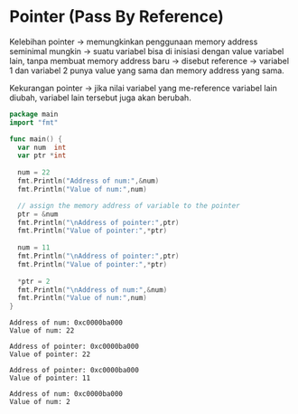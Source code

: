 # Pointer (Pass By Reference)

Kelebihan pointer -> memungkinkan penggunaan memory address seminimal mungkin -> suatu variabel bisa di inisiasi dengan value variabel lain, tanpa membuat memory address baru -> disebut reference -> variabel 1 dan variabel 2 punya value yang sama dan memory address yang sama.

Kekurangan pointer -> jika nilai variabel yang me-reference variabel lain diubah, variabel lain tersebut juga akan berubah.

```go
package main
import "fmt"

func main() {
  var num  int
  var ptr *int
    
  num = 22
  fmt.Println("Address of num:",&num)
  fmt.Println("Value of num:",num)

  // assign the memory address of variable to the pointer
  ptr = &num
  fmt.Println("\nAddress of pointer:",ptr)
  fmt.Println("Value of pointer:",*ptr)
    
  num = 11
  fmt.Println("\nAddress of pointer:",ptr)
  fmt.Println("Value of pointer:",*ptr)
    
  *ptr = 2
  fmt.Println("\nAddress of num:",&num)
  fmt.Println("Value of num:",num)
}
```

```
Address of num: 0xc0000ba000
Value of num: 22

Address of pointer: 0xc0000ba000
Value of pointer: 22

Address of pointer: 0xc0000ba000
Value of pointer: 11

Address of num: 0xc0000ba000
Value of num: 2
```

